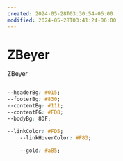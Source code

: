 ```yaml
---
created: 2024-05-28T03:30:54-06:00
modified: 2024-05-28T03:41:24-06:00
---
```


# ZBeyer

ZBeyer

```css

--headerBg: #015;
--footerBg: #830;
--contentBg: #111; 
--contentFG: #FD8;
--bodyBg: 8DF;

--linkColor: #FD5;
	--linkHoverColor: #F83;

	--gold: #a85;

```
